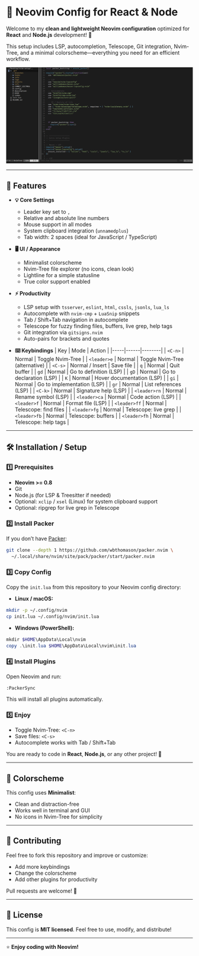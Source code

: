 # 🖤 Neovim Config for React & Node



Welcome to my **clean and lightweight Neovim configuration** optimized for **React** and **Node.js** development! 🚀

This setup includes LSP, autocompletion, Telescope, Git integration, Nvim-Tree, and a minimal colorscheme—everything you need for an efficient workflow.

<p align="center">
  <img src="./overview.png" alt="Neovim Overview" width="800"/>
</p>

---

## 🔹 Features

- **💡 Core Settings**
  - Leader key set to `,`
  - Relative and absolute line numbers
  - Mouse support in all modes
  - System clipboard integration (`unnamedplus`)
  - Tab width: 2 spaces (ideal for JavaScript / TypeScript)

- **🖥️ UI / Appearance**
  - Minimalist colorscheme
  - Nvim-Tree file explorer (no icons, clean look)
  - Lightline for a simple statusline
  - True color support enabled

- **⚡ Productivity**
  - LSP setup with `tsserver`, `eslint`, `html`, `cssls`, `jsonls`, `lua_ls`
  - Autocomplete with `nvim-cmp` + `LuaSnip` snippets
  - Tab / Shift+Tab navigation in autocomplete
  - Telescope for fuzzy finding files, buffers, live grep, help tags
  - Git integration via `gitsigns.nvim`
  - Auto-pairs for brackets and quotes

- **⌨️ Keybindings**
  | Key | Mode | Action |
  |-----|------|--------|
  | `<C-n>` | Normal | Toggle Nvim-Tree |
  | `<leader>e` | Normal | Toggle Nvim-Tree (alternative) |
  | `<C-s>` | Normal / Insert | Save file |
  | `q` | Normal | Quit buffer |
  | `gd` | Normal | Go to definition (LSP) |
  | `gD` | Normal | Go to declaration (LSP) |
  | `K` | Normal | Hover documentation (LSP) |
  | `gi` | Normal | Go to implementation (LSP) |
  | `gr` | Normal | List references (LSP) |
  | `<C-k>` | Normal | Signature help (LSP) |
  | `<leader>rn` | Normal | Rename symbol (LSP) |
  | `<leader>ca` | Normal | Code action (LSP) |
  | `<leader>f` | Normal | Format file (LSP) |
  | `<leader>ff` | Normal | Telescope: find files |
  | `<leader>fg` | Normal | Telescope: live grep |
  | `<leader>fb` | Normal | Telescope: buffers |
  | `<leader>fh` | Normal | Telescope: help tags |

---

## 🛠️ Installation / Setup

### 1️⃣ Prerequisites

- **Neovim >= 0.8**
- Git
- Node.js (for LSP & Treesitter if needed)
- Optional: `xclip` / `xsel` (Linux) for system clipboard support
- Optional: ripgrep for live grep in Telescope

### 2️⃣ Install Packer

If you don’t have [Packer](https://github.com/wbthomason/packer.nvim):

```bash
git clone --depth 1 https://github.com/wbthomason/packer.nvim \
  ~/.local/share/nvim/site/pack/packer/start/packer.nvim
```

### 3️⃣ Copy Config

Copy the `init.lua` from this repository to your Neovim config directory:

- **Linux / macOS:**

```bash
mkdir -p ~/.config/nvim
cp init.lua ~/.config/nvim/init.lua
```

- **Windows (PowerShell):**

```powershell
mkdir $HOME\AppData\Local\nvim
copy .\init.lua $HOME\AppData\Local\nvim\init.lua
```

### 4️⃣ Install Plugins

Open Neovim and run:

```vim
:PackerSync
```

This will install all plugins automatically.

### 5️⃣ Enjoy

- Toggle Nvim-Tree: `<C-n>`  
- Save files: `<C-s>`  
- Autocomplete works with Tab / Shift+Tab  

You are ready to code in **React**, **Node.js**, or any other project! 🚀

---

## 🎨 Colorscheme

This config uses **Minimalist**:

- Clean and distraction-free  
- Works well in terminal and GUI  
- No icons in Nvim-Tree for simplicity

---

## 💬 Contributing

Feel free to fork this repository and improve or customize:

- Add more keybindings  
- Change the colorscheme  
- Add other plugins for productivity  

Pull requests are welcome! 🙌

---

## 📌 License

This config is **MIT licensed**. Feel free to use, modify, and distribute!  

---

⭐ **Enjoy coding with Neovim!**

